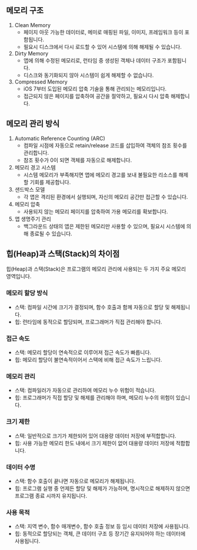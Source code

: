 ## 메모리 구조
1. Clean Memory
   - 페이지 아웃 가능한 데이터로, 메미로 매핑된 파일, 이미지, 프레임워크 등이 포함됩니다.
   - 필요시 디스크에서 다시 로드할 수 있어 시스템에 의해 해제될 수 있습니다.
2. Dirty Memory
   - 앱에 의해 수정된 메모리로, 런타임 중 생성된 객체나 데이터 구조가 포함됩니다.
   - 디스크와 동기화되지 않아 시스템이 쉽게 해제할 수 없습니다.
3. Compressed Memory
   - iOS 7부터 도입된 메모리 압축 기술을 통해 관리되는 메모리입니다.
   - 접근되지 않은 페이지를 압축하여 공간을 절약하고, 필요시 다시 압축 해제합니다.

## 메모리 관리 방식
1. Automatic Reference Counting (ARC)
   - 컴파일 시점에 자동으로 retain/release 코드를 삽입하여 객체의 참조 횟수를 관리합니다.
   - 참조 횟수가 0이 되면 객체를 자동으로 해제합니다.
2. 메모리 경고 시스템
   - 시스템 메모리가 부족해지면 앱에 메모리 경고를 보내 불필요한 리소스를 해제할 기회를 제공합니다.
3. 샌드박스 모델
   - 각 앱은 격리된 환경에서 실행되며, 자신의 메모리 공간만 접근할 수 있습니다.
4. 메모리 압축
   - 사용되지 않는 메모리 페이지를 압축하여 가용 메모리를 확보합니다.
5. 앱 생명주기 관리
   - 백그라운드 상태의 앱은 제한된 메모리만 사용할 수 있으며, 필요시 시스템에 의해 종료될 수 있습니다.

## 힙(Heap)과 스택(Stack)의 차이점
힙(Heap)과 스택(Stack)은 프로그램의 메모리 관리에 사용되는 두 가지 주요 메모리 영역입니다.

### 메모리 할당 방식
- 스택: 컴파일 시간에 크기가 결정되며, 함수 호출과 함께 자동으로 할당 및 해제됩니다.
- 힙: 런타임에 동적으로 할당되며, 프로그래머가 직접 관리해야 합니다.

### 접근 속도
- 스택: 메모리 할당이 연속적으로 이루어져 접근 속도가 빠릅니다.
- 힙: 메모리 할당이 불연속적이어서 스택에 비해 접근 속도가 느립니다.

### 메모리 관리
- 스택: 컴파일러가 자동으로 관리하여 메모리 누수 위험이 적습니다.
- 힙: 프로그래머가 직접 할당 및 해제를 관리해야 하며, 메모리 누수의 위험이 있습니다.

### 크기 제한
- 스택: 일반적으로 크기가 제한되어 있어 대용량 데이터 저장에 부적합합니다.
- 힙: 사용 가능한 메모리 한도 내에서 크기 제한이 없어 대용량 데이터 저장에 적합합니다.

### 데이터 수명
- 스택: 함수 호출이 끝나면 자동으로 메모리가 해제됩니다.
- 힙: 프로그램 실행 중 언제든 할당 및 해제가 가능하며, 명시적으로 해제하지 않으면 프로그램 종료 시까지 유지됩니다.

### 사용 목적
- 스택: 지역 변수, 함수 매개변수, 함수 호출 정보 등 임시 데이터 저장에 사용됩니다.
- 힙: 동적으로 할당되는 객체, 큰 데이터 구조 등 장기간 유지되어야 하는 데이터에 사용됩니다.
